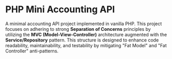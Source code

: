 # PHP Mini Accounting API
A minimal accounting API project implemented in vanilla PHP.
This project focuses on adhering to strong 
  **Separation of Concerns** principles by utilizing the
  **MVC (Model-View-Controller)** architecture augmented with the
  **Service/Repository** pattern.
This structure is designed to enhance code readability, maintainability, and testability by mitigating "Fat Model" and "Fat Controller" anti-patterns.
